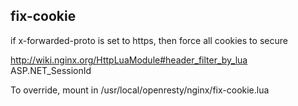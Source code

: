 ## fix-cookie

if x-forwarded-proto is set to https, then force all cookies to secure

http://wiki.nginx.org/HttpLuaModule#header_filter_by_lua
ASP.NET_SessionId

To override, mount in /usr/local/openresty/nginx/fix-cookie.lua
